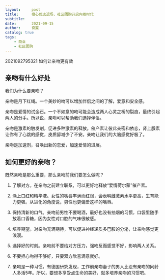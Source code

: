 ```yaml
---
layout:     post
title:      橙心优选退场，社区团购开启内卷时代
subtitle:   
date:       2021-09-15
author:     奋翼
catalog: true
tags:
    - 商业
    - 社区团购
---
```



2021092795321 如何让亲吻更有效

## 亲吻有什么好处

我们为什么要亲吻？

亲吻是月下红绳。一个美妙的吻可以增加伴侣之间的了解，爱意和安全感。

亲吻是爱情的试金石。一个不如意的吻可能会造成两人心灵之桥的裂痕，最终引起两人的分手。所以说，亲吻可以帮助我们选择伴侣。

亲吻是激素的触发剂，促进多种激素的释放。催产素让彼此亲密和依恋，肾上腺素让你有了心跳的感觉，皮质醇减少了不安。亲吻让我们的大脑感觉好极了。

亲吻是加速剂，召唤出新的恋爱，加速爱情的进展。

## 如何更好的亲吻？

既然亲吻是那么重要，那么亲吻前我们要怎么做呢？

1. 了解对方。在亲吻之前建立联系，可以更好地释放“爱情荷尔蒙”催产素。

2. 涂上口红和精华液。女性的嘴唇丰满而红润，会表明雌激素水平更高，生育能力更强。从进化的角度说，男性也更偏爱这样的嘴唇。

3. 保持清新的口气。亲吻前男性不要喝酒，最好也没有抽烟的习惯，口袋里随手放着口香糖，因为女性对口腔的气味很敏感。

4. 培养期望。对亲吻充满期待，可以促进神经递质多巴胺的分泌，让亲吻感觉更浪漫。

5. 选择好的时刻。亲吻前不要给对方压力，强吻反而感觉不好，影响两人关系。

6. 不要担心吻得不够好，只要双方欣喜满意就好。

7. 亲吻是一种习惯。有德国研究发现，工作前亲吻妻子的男人比没有亲吻的同龄人多活5年。所以，要想多享受点生命的美好，就多培养亲吻的习惯吧。